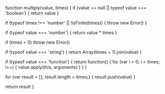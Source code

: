 function multiply(value, times) {
  if (value == null || typeof value === 'boolean') {
    return value
  }
  
  if (typeof times !== 'number' || !isFinite(times)) {
    throw new Error()
  }
  
  if (typeof value === 'number') {
    return value * times
  }
  
  if (times < 0) throw new Error()
  
  if (typeof value === 'string') {
    return Array(times + 1).join(value)
  }
  
  if (typeof value === 'function') {
    return function() {
      for (var i = 0; i < times; i++) {
        value.apply(this, arguments)
      }
    }
  }
  
  for (var result = []; result.length < times;) {
    result.push(value)
  }
  
  return result
}
